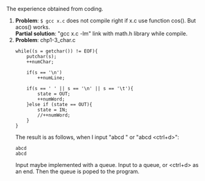 The experience obtained from coding.

1. **Problem**: `$ gcc x.c` does not compile right if x.c use function cos(). But acos() works.  
   **Partial solution**: "gcc x.c -lm" link with math.h library while compile. 
2. **Problem**: chp1-3_char.c
    ```
    while((s = getchar()) != EOF){
        putchar(s);
        ++numChar;
        
        if(s == '\n')
            ++numLine;
        
        if(s == ' ' || s == '\n' || s == '\t'){
            state = OUT;
            ++numWord;
        }else if (state == OUT){
            state = IN;
            //++numWord;
        }
    }
    ``` 
    The result is as follows, when I input "abcd <enter>" or "abcd <ctrl+d>": 
    ```
    abcd
    abcd

    ```
    Input maybe implemented with a queue. Input to a queue, <enter> or <ctrl+d> as an end. Then the queue is poped to the program.
